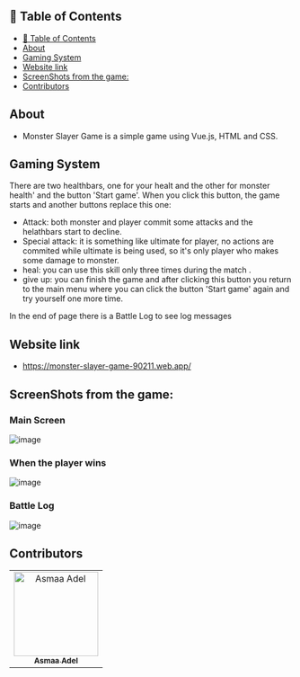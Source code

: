 ## 📝 Table of Contents

- [📝 Table of Contents](#-table-of-contents)
- [About <a name = "about"></a>](#about-)
- [Gaming System <a name = "gaming-system"></a>](#gaming-system-)
- [Website link <a name = "link"></a>](#website-link-)
- [ScreenShots from the game: <a name = "screen-shots"></a>](#screenshots-from-the-game-)
- [Contributors <a name = "Contributors"></a>](#contributors-)

## About <a name = "about"></a>
- Monster Slayer Game is a simple game using Vue.js, HTML and CSS.

## Gaming System <a name = "gaming-system"></a>

There are two healthbars, one for your healt and the other for monster health' and the button 'Start game'. When you click this button, the game starts and another buttons replace this one:
- Attack: both monster and player commit some attacks and the helathbars start to decline.
- Special attack: it is something like ultimate for player, no actions are commited while ultimate is being used, so it's only player who makes some damage to monster.
- heal: you can use this skill only three times during the match .
- give up: you can finish the game and after clicking this button you return to the main menu where you can click the button 'Start game' again and try yourself one more time.

In the end of page there is a Battle Log to see log messages

## Website link <a name = "link"></a>

-  https://monster-slayer-game-90211.web.app/


 ## ScreenShots from the game: <a name = "screen-shots"></a>
<h3 align='left'>Main Screen</h3>

 ![image](https://user-images.githubusercontent.com/88618793/182143193-b4fb1d94-b311-45d4-85bc-a0961976620c.png)

 <h3 align='left'>When the player wins</h3>

![image](https://user-images.githubusercontent.com/88618793/182144298-4540fb25-151a-49aa-aff4-a6e3d156d9c1.png)

<h3 align='left'>Battle Log</h3>

![image](https://user-images.githubusercontent.com/88618793/182144110-475b7291-268d-4e66-ab6d-fba1075e89f2.png)
## Contributors <a name = "Contributors"></a>

<table>
  <tr>
    <td align="center">
    <a href="https://github.com/asmaaadel0" target="_black">
    <img src="https://avatars.githubusercontent.com/u/88618793?s=400&u=886a14dc5ef5c205a8e51942efe9665ed8fd4717&v=4" width="150px;" alt="Asmaa Adel"/>
    <br />
    <sub><b>Asmaa Adel</b></sub></a>
    
  </tr>
 </table>



